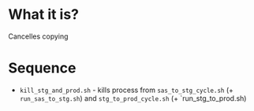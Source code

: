 #                  What it is?

Cancelles copying









#                  Sequence

- `kill_stg_and_prod.sh` - kills process from `sas_to_stg_cycle.sh` (+ `run_sas_to_stg.sh`) and `stg_to_prod_cycle.sh` (+ `run_stg_to_prod.sh)